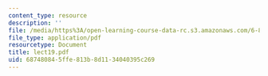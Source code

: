```yaml
---
content_type: resource
description: ''
file: /media/https%3A/open-learning-course-data-rc.s3.amazonaws.com/6-896-theory-of-parallel-hardware-sma-5511-spring-2004/687480845ffe813b8d1134040395c269_lect19.pdf
file_type: application/pdf
resourcetype: Document
title: lect19.pdf
uid: 68748084-5ffe-813b-8d11-34040395c269
---
```

